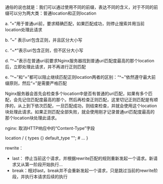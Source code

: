 通俗的说也就是：我们可以通过使用不同的前缀，表达不同的含义，对于不同的前缀可以分为两大类：普通location和正则location

a. ”=”用于普通uri前，要求精确匹配，如果匹配成功，则停止搜索并用当前location处理此请求

b. ”~” 表示uri包含正则，并且区分大小写

c. “~*”表示uri包含正则，但不区分大小写

d. ”^~”表示在普通uri前要求Nginx服务器找到普通uri匹配度最高的那个location后，立即处理此请求，并不再进行正则匹配

e. ”^~”和“=”都可以阻止继续匹配正则location两者的区别：“^~”依然遵守最大前缀原则，然后“=”是需要严格匹配

Nginx服务器会首先会检查多个location中是否有普通的uri匹配，如果有多个匹配，会先记住匹配度最高的那个。然后再检查正则匹配，这里切记正则匹配是有顺序的，从上到下依次匹配，一旦匹配成功，则结束检查，并就会使用这个location块处理此请求。如果正则匹配全部失败，就会使用刚才记录普通uri匹配度最高的那个location块处理此请求。

nginx: 取消HTTP响应中的“Content-Type”字段

location / {
    types 		{}
    default_type	"";
    # ...
}


rewrite：
  * last： 停止当前这个请求，并根据rewrite匹配的规则重新发起一个请求。新请求又从第一阶段开始执行…
  * break：相对last，break并不会重新发起一个请求，只是跳过当前的rewrite阶段，并执行本请求后续的执行
